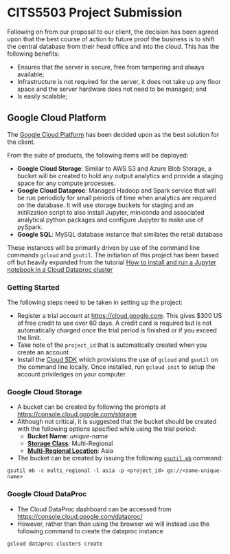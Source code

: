 # CITS5503 Project Submission

Following on from our proposal to our client, the decision has been agreed upon that the best course of action to future proof the business is to shift the central database from their head office and into the cloud. This has the following benefits:
- Ensures that the server is secure, free from tampering and always available;
- Infrastructure is not required for the server, it does not take up any floor space and the server hardware does not need to be managed; and
- Is easily scalable;

## Google Cloud Platform
The [Google Cloud Platform](https://cloud.google.com) has been decided upon as the best solution for the client. 

From the suite of products, the following items will be deployed:
- **Google Cloud Storage**: Similar to AWS S3 and Azure Blob Storage, a bucket will be created to hold any output analytics and provide a staging space for any compute processes.
- **Google Cloud Dataproc**: Managed Hadoop and Spark service that will be run periodicly for small periods of time when analytics are required on the database. It will use storage buckets for staging and an initilization script to also install Jupyter, miniconda and associated analytical python packages and configure Jupyter to make use of pySpark.
- **Google SQL**: MySQL database instance that similates the retail database

These instances will be primarily driven by use of the command line commands `gcloud` and `gsutil`. The initiation of this project has been based off but heavily expanded from the tutorial [How to install and run a Jupyter notebook in a Cloud Dataproc cluster](https://cloud.google.com/dataproc/docs/tutorials/jupyter-notebook)

### Getting Started
The following steps need to be taken in setting up the project:
- Register a trial account at https://cloud.google.com. This gives $300 US of free credit to use over 60 days. A credit card is required but is not automatically charged once the trial period is finished or if you exceed the limit.
- Take note of the `project_id` that is automatically created when you create an account
- Install the [Cloud SDK](https://cloud.google.com/sdk/downloads) which provisions the use of `gcloud` and `gsutil` on the command line locally. Once installed, run `gcloud init` to setup the account priviledges on your computer. 

### Google Cloud Storage
- A bucket can be created by following the prompts at https://console.cloud.google.com/storage
- Although not critical, it is suggested that the bucket should be created with the following options specified while using the trial period:
    - **Bucket Name**: *unique-name*
    - [**Storage Class**](https://cloud.google.com/storage/docs/storage-classes): Multi-Regional
    - [**Multi-Regional Location**](https://cloud.google.com/storage/docs/bucket-locations): Asia
- The bucket can be created by issuing the following [`gsutil mb`](https://cloud.google.com/storage/docs/gsutil/commands/mb) command:
```
gsutil mb -c multi_regional -l asia -p <project_id> gs://<some-unique-name>
```

### Google Cloud DataProc
- The Cloud DataProc dashboard can be accessed from https://console.cloud.google.com/dataproc/
- However, rather than than using the browser we will instead use the following command to create the dataproc instance
```
gcloud dataproc clusters create
```
